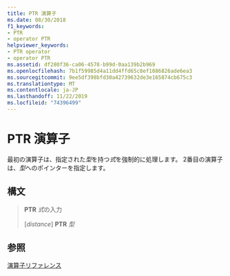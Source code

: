 ```yaml
---
title: PTR 演算子
ms.date: 08/30/2018
f1_keywords:
- PTR
- operator PTR
helpviewer_keywords:
- PTR operator
- operator PTR
ms.assetid: df280f36-ca06-4578-b99d-0aa139b2b969
ms.openlocfilehash: 7b1f59985d4a11dd4ffd65c8ef1086826ade6ea3
ms.sourcegitcommit: 9ee5df398bfd30a42739632de3e165874cb675c3
ms.translationtype: MT
ms.contentlocale: ja-JP
ms.lasthandoff: 11/22/2019
ms.locfileid: "74396499"
---
```

# <a name="operator-ptr"></a>PTR 演算子

最初の演算子は、指定された*型*を持つ*式*を強制的に処理します。 2番目の演算子は、*型*へのポインターを指定します。

## <a name="syntax"></a>構文

> **PTR** *式*の入力
>
> \[*distance*] **PTR** *型*

## <a name="see-also"></a>参照

[演算子リファレンス](operators-reference.md)
